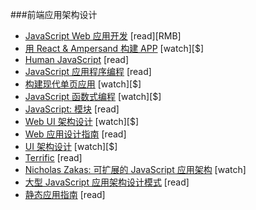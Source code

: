 ###前端应用架构设计

* [JavaScript Web 应用开发](http://www.amazon.cn/JavaScript-Web%E5%BA%94%E7%94%A8%E5%BC%80%E5%8F%91-%E9%98%BF%E6%A0%B9%E5%BB%B7-%E6%AF%94%E7%93%A6%E5%8D%A1/dp/B016I9T8QI/ref=sr_1_2) [read][RMB]
* [用 React & Ampersand 构建 APP](http://learn.humanjavascript.com/react-ampersand) [watch][$]
* [Human JavaScript](http://read.humanjavascript.com/) [read]
* [JavaScript 应用程序编程](http://chimera.labs.oreilly.com/books/1234000000262/index.html) [read]
* [构建现代单页应用](https://frontendmasters.com/workshops/web-apps/) [watch][$]
* [JavaScript 函数式编程](https://frontendmasters.com/courses/organizing-javascript/) [watch][$]
* [JavaScript: 模块](http://eloquentjavascript.net/10_modules.html) [read]
* [Web UI 架构设计](https://frontendmasters.com/courses/web-ui-architecture/) [watch][$]
* [Web 应用设计指南](http://www.html5rocks.com/webappfieldguide/toc/index/) [read]
* [UI 架构设计](http://www.pluralsight.com/courses/web-ui-architecture) [watch][$]
* [Terrific](http://terrifically.org/) [read]
* [Nicholas Zakas: 可扩展的 JavaScript 应用架构](https://www.youtube.com/watch?v=vXjVFPosQHw) [watch]
* [大型 JavaScript 应用架构设计模式](http://addyosmani.com/largescalejavascript/) [read]
* [静态应用指南](http://www.staticapps.org/) [read]